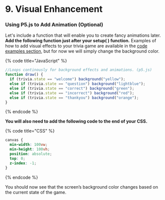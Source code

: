 # 9. Visual Enhancement

### Using P5.js to Add Animation \(Optional\)

Let's include a function that will enable you to create fancy animations later. **Add the following function just after your setup\( \) function.** Examples of how to add visual effects to your trivia game are available in the [code examples section](../../advanced/code-mod-examples/), but for now we will simply change the background color.

{% code title="JavaScript" %}
```javascript
//Loops continously for background effects and animations. (p5.js)
function draw() {
  if (trivia.state == "welcome") background("yellow");
  else if (trivia.state == "question") background("lightblue");
  else if (trivia.state == "correct") background("green");
  else if (trivia.state == "incorrect") background("red");
  else if (trivia.state == "thankyou") background("orange");
}
```
{% endcode %}

**You will also need to add the following code to the end of your CSS.**

{% code title="CSS" %}
```css
canvas {
  min-width: 100vw;
  min-height: 100vh; 
  position: absolute;
  top: 0;
  z-index: -1;
}
```
{% endcode %}

You should now see that the screen’s background color changes based on the current state of the game.

